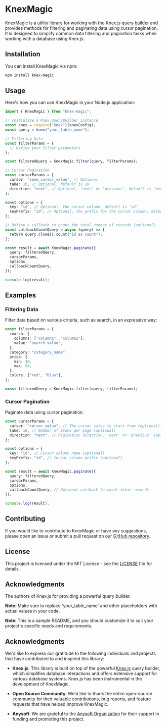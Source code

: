 # KnexMagic

KnexMagic is a utility library for working with the Knex.js query builder and provides methods for filtering and paginating data using cursor pagination. It is designed to simplify common data filtering and pagination tasks when working with a database using Knex.js.

## Installation

You can install KnexMagic via npm:

```bash
npm install knex-magic
```

## Usage

Here's how you can use KnexMagic in your Node.js application:

```ts
import { KnexMagic } from "knex-magic";

// Initialize a Knex.QueryBuilder instance
const knex = require("knex")(knexConfig);
const query = knex("your_table_name");

// Filtering Data
const filterParams = {
  // Define your filter parameters
};

const filteredQuery = KnexMagic.filter(query, filterParams);

// Cursor Pagination
const cursorParams = {
  cursor: "some_cursor_value", // Optional
  take: 10, // Optional, default is 10
  direction: "next", // Optional, 'next' or 'previous', default is 'next'
};

const options = {
  key: "id", // Optional, the cursor column, default is 'id'
  keyPrefix: "id", // Optional, the prefix for the cursor column, default is 'id'
};

// Define a callback to count the total number of records (optional)
const callbackCountQuery = async (query) => {
  return query.clone().count("id as count");
};

const result = await KnexMagic.paginate({
  query: filteredQuery,
  cursorParams,
  options,
  callbackCountQuery,
});

console.log(result);
```

## Examples

### Filtering Data

Filter data based on various criteria, such as search, in an expressive way:

```ts
const filterParams = {
  search: {
    columns: ["column1", "column2"],
    value: "search_value",
  },
  category: "category_name",
  price: {
    min: 10,
    max: 50,
  },
  colors: ["red", "blue"],
};

const filteredQuery = KnexMagic.filter(query, filterParams);
```

### Cursor Pagination

Paginate data using cursor pagination:

```ts
const cursorParams = {
  cursor: "cursor_value", // The cursor value to start from (optional)
  take: 10, // Number of items per page (optional)
  direction: "next", // Pagination direction, 'next' or 'previous' (optional)
};

const options = {
  key: "id", // Cursor column name (optional)
  keyPrefix: "id", // Cursor column prefix (optional)
};

const result = await KnexMagic.paginate({
  query: filteredQuery,
  cursorParams,
  options,
  callbackCountQuery, // Optional callback to count total records
});

console.log(result);
```

## Contributing

If you would like to contribute to KnexMagic or have any suggestions, please open an issue or submit a pull request on our [GitHub repository](https://github.com/mrrashidov/knex-nest).

## License

This project is licensed under the MIT License - see the [LICENSE](./LICENSE) file for details.

## Acknowledgments

The authors of Knex.js for providing a powerful query builder.

**Note**: Make sure to replace 'your_table_name' and other placeholders with actual values in your code.

**Note**: This is a sample README, and you should customize it to suit your project's specific needs and requirements.

## Acknowledgments

We'd like to express our gratitude to the following individuals and projects that have contributed to and inspired this library:

- **Knex.js**: This library is built on top of the powerful [Knex.js](https://knexjs.org/) query builder, which simplifies database interactions and offers extensive support for various database systems. Knex.js has been instrumental in the development of KnexMagic.

- **Open Source Community**: We'd like to thank the entire open-source community for their valuable contributions, bug reports, and feature requests that have helped improve KnexMagic.

- **Anysoft**: We are grateful to the [Anysoft Organization](https://anysoft.uz/) for their support in funding and promoting this project.
